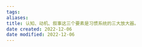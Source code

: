 ```yaml
---
tags: 
aliases: 
title: 认知、动机、叙事这三个要素是习惯系统的三大放大器。
date created: 2022-12-06
date modified: 2022-12-06
---
```



